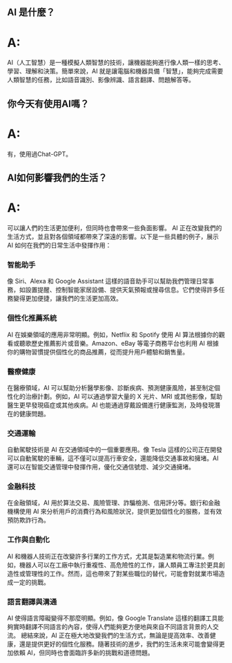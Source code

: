 ## AI 是什麼？
# A: 
AI（人工智慧）是一種模擬人類智慧的技術，讓機器能夠進行像人類一樣的思考、學習、理解和決策。簡單來說，AI 就是讓電腦和機器具備「智慧」，能夠完成需要人類智慧的任務，比如語音識別、影像辨識、語言翻譯、問題解答等。

## 你今天有使用AI嗎？
# A: 
有，使用過Chat-GPT。

## AI如何影響我們的生活？
# A: 
可以讓人們的生活更加便利，但同時也會帶來一些負面影響。
AI 正在改變我們的生活方式，並且對各個領域都帶來了深遠的影響。以下是一些具體的例子，展示 AI 如何在我們的日常生活中發揮作用：
### 智能助手
像 Siri、Alexa 和 Google Assistant 這樣的語音助手可以幫助我們管理日常事務，如設置提醒、控制智能家居設備、提供天氣預報或搜尋信息。它們使得許多任務變得更加便捷，讓我們的生活更加高效。
### 個性化推薦系統
AI 在娛樂領域的應用非常明顯。例如，Netflix 和 Spotify 使用 AI 算法根據你的觀看或聽歌歷史推薦影片或音樂。Amazon、eBay 等電子商務平台也利用 AI 根據你的購物習慣提供個性化的商品推薦，從而提升用戶體驗和銷售量。
### 醫療健康
在醫療領域，AI 可以幫助分析醫學影像、診斷疾病、預測健康風險，甚至制定個性化的治療計劃。例如，AI 可以通過學習大量的 X 光片、MRI 或其他影像，幫助醫生更早發現癌症或其他疾病。AI 也能通過穿戴設備進行健康監測，及時發現潛在的健康問題。
### 交通運輸
自動駕駛技術是 AI 在交通領域中的一個重要應用。像 Tesla 這樣的公司正在開發可以自動駕駛的車輛，這不僅可以提高行車安全，還能降低交通事故和擁堵。AI 還可以在智能交通管理中發揮作用，優化交通信號燈、減少交通擁堵。
### 金融科技
在金融領域，AI 用於算法交易、風險管理、詐騙檢測、信用評分等。銀行和金融機構使用 AI 來分析用戶的消費行為和風險狀況，提供更加個性化的服務，並有效預防欺詐行為。
### 工作與自動化
AI 和機器人技術正在改變許多行業的工作方式，尤其是製造業和物流行業。例如，機器人可以在工廠中執行重複性、高危險性的工作，讓人類員工專注於更具創造性或管理性的工作。然而，這也帶來了對某些職位的替代，可能會對就業市場造成一定的挑戰。
### 語言翻譯與溝通
AI 使得語言障礙變得不那麼明顯。例如，像 Google Translate 這樣的翻譯工具能夠實時翻譯不同語言的內容，使得人們能夠更方便地與來自不同語言背景的人交流。
總結來說，AI 正在極大地改變我們的生活方式，無論是提高效率、改善健康，還是提供更好的個性化服務。隨著技術的進步，我們的生活未來可能會變得更加依賴 AI，但同時也會面臨許多新的挑戰和道德問題。
